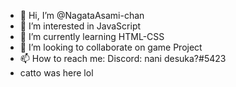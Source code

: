 - 👋 Hi, I’m @NagataAsami-chan
- 👀 I’m interested in JavaScript
- 🌱 I’m currently learning HTML-CSS
- 💞️ I’m looking to collaborate on game Project
- 📫 How to reach me: Discord: nani desuka?#5423
- catto was here lol
<!---
NagataAsami-chan/NagataAsami-chan is a ✨ special ✨ repository because its `README.md` (this file) appears on your GitHub profile.
You can click the Preview link to take a look at your changes.
--->

